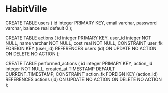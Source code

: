 # HabitVille

CREATE TABLE users (
id integer PRIMARY KEY,
email varchar,
password varchar,
balance real default 0
);

CREATE TABLE actions (
id integer PRIMARY KEY,
user_id integer NOT NULL,
name varchar NOT NULL,
cost real NOT NULL,
CONSTRAINT user_fk FOREIGN KEY (user_id) REFERENCES users (id) ON UPDATE NO ACTION ON DELETE NO ACTION
);

CREATE TABLE performed_actions (
id integer PRIMARY KEY,
action_id integer NOT NULL,
created_at TIMESTAMP DEFAULT CURRENT_TIMESTAMP,
CONSTRAINT action_fk FOREIGN KEY (action_id) REFERENCES actions (id) ON UPDATE NO ACTION ON DELETE NO ACTION
);
